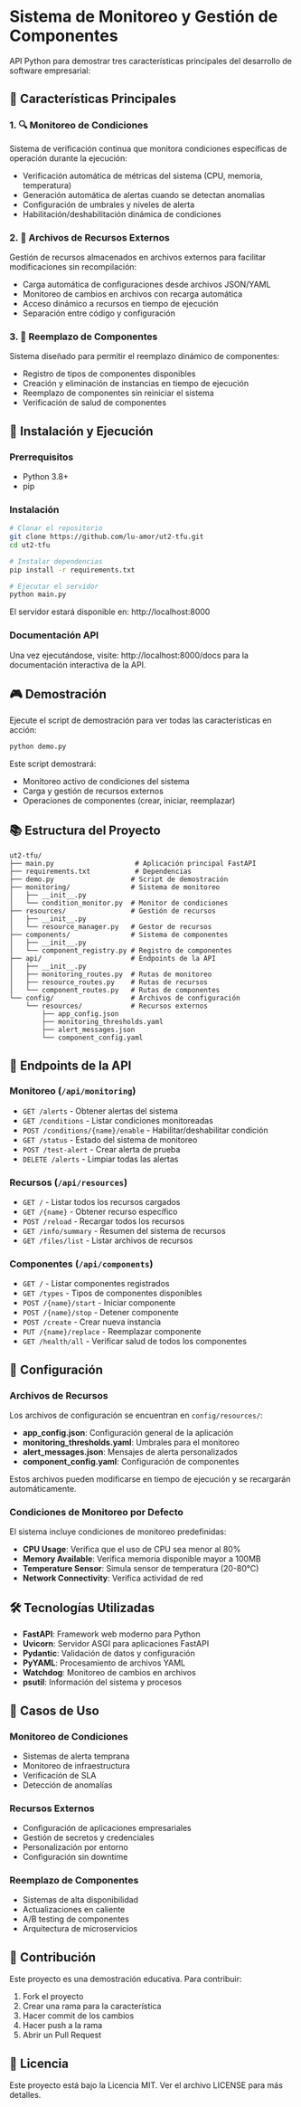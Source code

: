 # Sistema de Monitoreo y Gestión de Componentes

API Python para demostrar tres características principales del desarrollo de software empresarial:

## 🎯 Características Principales

### 1. 🔍 Monitoreo de Condiciones
Sistema de verificación continua que monitora condiciones específicas de operación durante la ejecución:
- Verificación automática de métricas del sistema (CPU, memoria, temperatura)
- Generación automática de alertas cuando se detectan anomalías
- Configuración de umbrales y niveles de alerta
- Habilitación/deshabilitación dinámica de condiciones

### 2. 📄 Archivos de Recursos Externos
Gestión de recursos almacenados en archivos externos para facilitar modificaciones sin recompilación:
- Carga automática de configuraciones desde archivos JSON/YAML
- Monitoreo de cambios en archivos con recarga automática
- Acceso dinámico a recursos en tiempo de ejecución
- Separación entre código y configuración

### 3. 🔄 Reemplazo de Componentes
Sistema diseñado para permitir el reemplazo dinámico de componentes:
- Registro de tipos de componentes disponibles
- Creación y eliminación de instancias en tiempo de ejecución
- Reemplazo de componentes sin reiniciar el sistema
- Verificación de salud de componentes

## 🚀 Instalación y Ejecución

### Prerrequisitos
- Python 3.8+
- pip

### Instalación
```bash
# Clonar el repositorio
git clone https://github.com/lu-amor/ut2-tfu.git
cd ut2-tfu

# Instalar dependencias
pip install -r requirements.txt

# Ejecutar el servidor
python main.py
```

El servidor estará disponible en: http://localhost:8000

### Documentación API
Una vez ejecutándose, visite: http://localhost:8000/docs para la documentación interactiva de la API.

## 🎮 Demostración

Ejecute el script de demostración para ver todas las características en acción:

```bash
python demo.py
```

Este script demostrará:
- Monitoreo activo de condiciones del sistema
- Carga y gestión de recursos externos
- Operaciones de componentes (crear, iniciar, reemplazar)

## 📚 Estructura del Proyecto

```
ut2-tfu/
├── main.py                    # Aplicación principal FastAPI
├── requirements.txt           # Dependencias
├── demo.py                   # Script de demostración
├── monitoring/               # Sistema de monitoreo
│   ├── __init__.py
│   └── condition_monitor.py  # Monitor de condiciones
├── resources/                # Gestión de recursos
│   ├── __init__.py
│   └── resource_manager.py   # Gestor de recursos
├── components/               # Sistema de componentes
│   ├── __init__.py
│   └── component_registry.py # Registro de componentes
├── api/                      # Endpoints de la API
│   ├── __init__.py
│   ├── monitoring_routes.py  # Rutas de monitoreo
│   ├── resource_routes.py    # Rutas de recursos
│   └── component_routes.py   # Rutas de componentes
└── config/                   # Archivos de configuración
    └── resources/            # Recursos externos
        ├── app_config.json
        ├── monitoring_thresholds.yaml
        ├── alert_messages.json
        └── component_config.yaml
```

## 🔌 Endpoints de la API

### Monitoreo (`/api/monitoring`)
- `GET /alerts` - Obtener alertas del sistema
- `GET /conditions` - Listar condiciones monitoreadas
- `POST /conditions/{name}/enable` - Habilitar/deshabilitar condición
- `GET /status` - Estado del sistema de monitoreo
- `POST /test-alert` - Crear alerta de prueba
- `DELETE /alerts` - Limpiar todas las alertas

### Recursos (`/api/resources`)
- `GET /` - Listar todos los recursos cargados
- `GET /{name}` - Obtener recurso específico
- `POST /reload` - Recargar todos los recursos
- `GET /info/summary` - Resumen del sistema de recursos
- `GET /files/list` - Listar archivos de recursos

### Componentes (`/api/components`)
- `GET /` - Listar componentes registrados
- `GET /types` - Tipos de componentes disponibles
- `POST /{name}/start` - Iniciar componente
- `POST /{name}/stop` - Detener componente
- `POST /create` - Crear nueva instancia
- `PUT /{name}/replace` - Reemplazar componente
- `GET /health/all` - Verificar salud de todos los componentes

## 🔧 Configuración

### Archivos de Recursos
Los archivos de configuración se encuentran en `config/resources/`:

- **app_config.json**: Configuración general de la aplicación
- **monitoring_thresholds.yaml**: Umbrales para el monitoreo
- **alert_messages.json**: Mensajes de alerta personalizados
- **component_config.yaml**: Configuración de componentes

Estos archivos pueden modificarse en tiempo de ejecución y se recargarán automáticamente.

### Condiciones de Monitoreo por Defecto
El sistema incluye condiciones de monitoreo predefinidas:
- **CPU Usage**: Verifica que el uso de CPU sea menor al 80%
- **Memory Available**: Verifica memoria disponible mayor a 100MB
- **Temperature Sensor**: Simula sensor de temperatura (20-80°C)
- **Network Connectivity**: Verifica actividad de red

## 🛠️ Tecnologías Utilizadas

- **FastAPI**: Framework web moderno para Python
- **Uvicorn**: Servidor ASGI para aplicaciones FastAPI
- **Pydantic**: Validación de datos y configuración
- **PyYAML**: Procesamiento de archivos YAML
- **Watchdog**: Monitoreo de cambios en archivos
- **psutil**: Información del sistema y procesos

## 🎯 Casos de Uso

### Monitoreo de Condiciones
- Sistemas de alerta temprana
- Monitoreo de infraestructura
- Verificación de SLA
- Detección de anomalías

### Recursos Externos
- Configuración de aplicaciones empresariales
- Gestión de secretos y credenciales
- Personalización por entorno
- Configuración sin downtime

### Reemplazo de Componentes
- Sistemas de alta disponibilidad
- Actualizaciones en caliente
- A/B testing de componentes
- Arquitectura de microservicios

## 🤝 Contribución

Este proyecto es una demostración educativa. Para contribuir:

1. Fork el proyecto
2. Crear una rama para la característica
3. Hacer commit de los cambios
4. Hacer push a la rama
5. Abrir un Pull Request

## 📄 Licencia

Este proyecto está bajo la Licencia MIT. Ver el archivo LICENSE para más detalles.